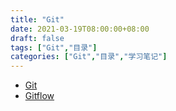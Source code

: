 ```yaml
---
title: "Git"
date: 2021-03-19T08:00:00+08:00
draft: false
tags: ["Git","目录"]
categories: ["Git","目录","学习笔记"]
---
```


- [Git](../1)
- [Gitflow](../2)
